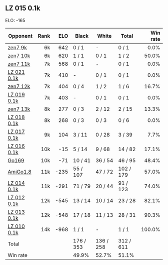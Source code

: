 ## LZ 015 0.1k ##

ELO: -165

Opponent | Rank | ELO | Black | White | Total | Win rate
---------|-----:|----:|-------|-------|-------|-------:
[zen7 9k](zen7%209k.md) | 6k | 642 | 0 / 1 | - | 0 / 1 | 0.0%
[zen7 10k](zen7%2010k.md) | 6k | 620 | 1 / 1 | 0 / 1 | 1 / 2 | 50.0%
[zen7 11k](zen7%2011k.md) | 7k | 568 | 0 / 1 | - | 0 / 1 | 0.0%
[LZ 021 0.1k](LZ%20021%200.1k.md) | 7k | 410 | - | 0 / 1 | 0 / 1 | 0.0%
[zen7 12k](zen7%2012k.md) | 7k | 404 | 0 / 4 | 1 / 2 | 1 / 6 | 16.7%
[LZ 019 0.1k](LZ%20019%200.1k.md) | 7k | 403 | - | 0 / 1 | 0 / 1 | 0.0%
[zen7 13k](zen7%2013k.md) | 8k | 277 | 0 / 3 | 2 / 12 | 2 / 15 | 13.3%
[LZ 018 0.1k](LZ%20018%200.1k.md) | 8k | 268 | 0 / 3 | 0 / 3 | 0 / 6 | 0.0%
[LZ 017 0.1k](LZ%20017%200.1k.md) | 9k | 104 | 3 / 11 | 0 / 28 | 3 / 39 | 7.7%
[LZ 016 0.1k](LZ%20016%200.1k.md) | 10k | -15 | 5 / 14 | 9 / 68 | 14 / 82 | 17.1%
[Go169](Go169.md) | 10k | -71 | 10 / 41 | 36 / 54 | 46 / 95 | 48.4%
[AmiGo1.8](AmiGo1.8.md) | 11k | -235 | 55 / 107 | 47 / 72 | 102 / 179 | 57.0%
[LZ 014 0.1k](LZ%20014%200.1k.md) | 11k | -291 | 71 / 79 | 20 / 44 | 91 / 123 | 74.0%
[LZ 012 0.1k](LZ%20012%200.1k.md) | 12k | -545 | 13 / 14 | 10 / 14 | 23 / 28 | 82.1%
[LZ 013 0.1k](LZ%20013%200.1k.md) | 12k | -548 | 17 / 18 | 11 / 13 | 28 / 31 | 90.3%
[LZ 010 0.1k](LZ%20010%200.1k.md) | 14k | -968 | 1 / 1 | - | 1 / 1 | 100.0%
Total | | | 176 / 353 | 136 / 258 | 312 / 611 | 
Win rate| | | 49.9% | 52.7% | 51.1% | 
